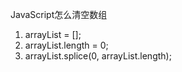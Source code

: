 JavaScript怎么清空数组
1. arrayList = [];
2. arrayList.length = 0;
3. arrayList.splice(0, arrayList.length);